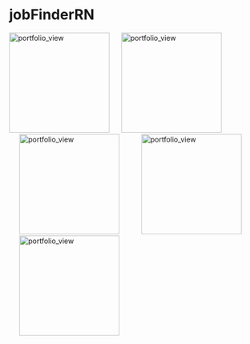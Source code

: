 # jobFinderRN

<div>
<img width="200" alt="portfolio_view" src="https://drive.google.com/file/d/1L3UEQxBc8kPDGsV6r6KN-PUtgK49uhzQ/view?usp=sharing">

<img width="200" alt="portfolio_view" src="https://drive.google.com/file/d/1cx23x50hmmV_ADya38066SS3nRSlerj1/view?usp=sharing" hspace="20">

<img width="200" alt="portfolio_view" src="https://drive.google.com/file/d/1s2TDWRj0WTkMEwyz6-cIqnwtZ2V3tUo_/view?usp=sharing" hspace="20">

<img width="200" alt="portfolio_view" src="https://drive.google.com/file/d/1qAIBW1eJrLd11TcUELxFln73VW6HxvDN/view?usp=sharing" hspace="20">

<img width="200" alt="portfolio_view" src="https://drive.google.com/file/d/1G4Bjo5ONqGkVxFfipwzT6bWPDWjNyJrj/view?usp=sharing" hspace="20">
</div>
